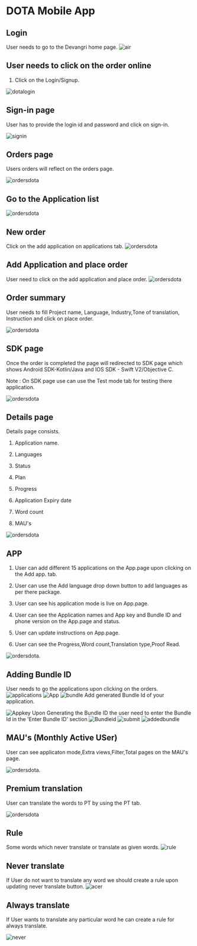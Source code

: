 # DOTA Mobile App

## Login

User needs to go to the Devangri home page.
![air](./images/a5.png)

## User needs to click on the order online

1) Click on the Login/Signup.

![dotalogin](./images/a6.png)

## Sign-in page

User has to provide the login id and password and click on sign-in.

![signin](./images/dotaloginscreen.png)

## Orders page

Users orders will reflect on the orders page.

![ordersdota](./images/a8.png)

## Go to the Application list

![ordersdota](./images/sdk_application.png)

## New order

Click on the add application on applications tab.
![ordersdota](./images/sdk_addapplication.png)

## Add Application and place order

User need to click on the add application and place order.
![ordersdota](./images/sdk_placeorder.png)

## Order summary

User needs to fill Project name, Language, Industry,Tone of translation, Instruction and click on place order.

![ordersdota](./images/sdk_ordersummary.png)

## SDK page

Once the order is completed the page will redirected to SDK page which shows Android SDK-Kotlin/Java and IOS SDK - Swift V2/Objective C.

Note : On SDK page use can use the Test mode tab for testing there application.

![ordersdota](./images/sdk_sdk.png)

## Details page

Details page consists.

1. Application name.

2. Languages

3. Status

4. Plan

5. Progress

6. Application Expiry date

7. Word count

8. MAU's

![ordersdota](./images/sdk_detailspage.png)

## APP

1. User can add different 15 applications on the App.page upon clicking on the Add app. tab.

2. User can use the Add language drop down button to add languages as per there package.

3. User can see his application mode is live on App.page.

4. User can see the Application names and App key and Bundle ID and phone version on the App.page and status.

5. User can update instructions on App.page.

6. User can see the Progress,Word count,Translation type,Proof Read.

![ordersdota](./images/sdk_app.png).

## Adding Bundle ID

User needs to go the applications upon clicking on the orders.
![applications](./images/applications.png)
![App](./images/API.png)
![bundle](./images/bundle.png)
Add generated Bundle Id of your application.

![Appkey](./images/ID.png)
Upon Generating the Bundle ID the user need to enter the Bundle Id in the 'Enter Bundle ID' section
![Bundleid](./images/Name.png)
![submit](./images/Sumbit.png)
![addedbundle](./images/addedbundle.png)

## MAU's (Monthly Active USer)

User can see applicaton mode,Extra views,Filter,Total pages on the MAU's page.

![ordersdota](./images/sdk_mau.png).

## Premium translation

User can translate the words to PT by using the PT tab.

![ordersdota](./images/sdk_pt.png)

## Rule

 Some words which never translate or translate as given words.
![rule](./images/rule1.png)

## Never translate

If User do not want to translate any word we should create a rule upon updating never translate button.
![acer](./images/acer.png)

## Always translate  

If User wants to translate any particular word he can create a rule for always translate.

![never](./images/never.png)
